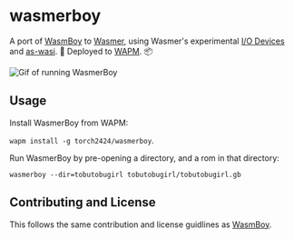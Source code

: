 # wasmerboy

A port of [WasmBoy](https://github.com/torch2424/wasmboy) to [Wasmer](https://wasmer.io/), using Wasmer's experimental [I/O Devices](https://github.com/wasmerio/io-devices-lib/tree/master/assemblyscript) and [as-wasi](https://github.com/jedisct1/as-wasi). 🔌 Deployed to [WAPM](http://wapm.io/). 📦

![Gif of running WasmerBoy](./assets/wasmerboy.gif)

## Usage

Install WasmerBoy from WAPM:

`wapm install -g torch2424/wasmerboy`.

Run WasmerBoy by pre-opening a directory, and a rom in that directory:

`wasmerboy --dir=tobutobugirl tobutobugirl/tobutobugirl.gb`

## Contributing and License

This follows the same contribution and license guidlines as [WasmBoy](https://github.com/torch2424/wasmboy).
